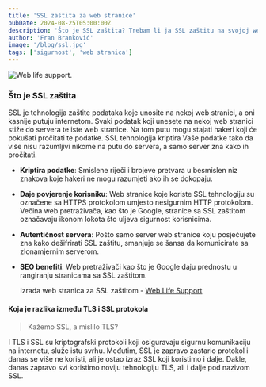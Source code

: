 ```yaml
---
title: 'SSL zaštita za web stranice'
pubDate: 2024-08-25T05:00:00Z
description: 'Što je SSL zaštita? Trebam li ja SSL zaštitu na svojoj web stranici? Što je bolje TLS ili SSL? Više o SSL-u na našem blogu.'
author: 'Fran Branković'
image: '/blog/ssl.jpg'
tags: ['sigurnost', 'web stranica']
---
```


![Web life support.](/blog/post-06.png)

### Što je SSL zaštita

SSL je tehnologija zaštite podataka koje unosite na nekoj web stranici, a oni kasnije putuju internetom. Svaki podatak koji unesete na nekoj web stranici stiže do servera te iste web stranice. Na tom putu mogu stajati hakeri koji će pokušati pročitati te podatke. SSL tehnologija kriptira Vaše podatke tako da više nisu razumljivi nikome na putu do servera, a samo server zna kako ih pročitati.

- **Kriptira podatke**: Smislene riječi i brojeve pretvara u besmislen niz znakova koje hakeri ne mogu razumjeti ako ih se dokopaju.
- **Daje povjerenje korisniku**: Web stranice koje koriste SSL tehnologiju su označene sa HTTPS protokolom umjesto nesigurnim HTTP protokolom. Večina web pretraživača, kao što je Google, stranice sa SSL zaštitom označavaju ikonom lokota što uljeva sigurnost korisnicima.
- **Autentičnost servera**: Pošto samo server web stranice koju posjećujete zna kako dešifrirati SSL zaštitu, smanjuje se šansa da komunicirate sa zlonamjernim serverom.
- **SEO benefiti**: Web pretraživači kao što je Google daju prednostu u rangiranju stranicama sa SSL zaštitom.

  Izrada web stranica za SSL zaštitom - [Web Life Support](/kontakt)

#### Koja je razlika između TLS i SSL protokola

> Kažemo SSL, a mislilo TLS?

I TLS i SSL su kriptografski protokoli koji osiguravaju sigurnu komunikaciju na internetu, služe istu svrhu. Međutim, SSL je zapravo zastario protokol i danas se više ne koristi, ali je ostao izraz SSL koji koristimo i dalje. Dakle, danas zapravo svi koristimo noviju tehnologiju TLS, ali i dalje pod nazivom SSL.
